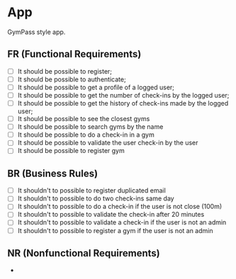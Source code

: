 # App

GymPass style app.

## FR (Functional Requirements)

- [ ] It should be possible to register;
- [ ] It should be possible to authenticate;
- [ ] It should be possible to get a profile of a logged user;
- [ ] It should be possible to get the number of check-ins by the logged user;
- [ ] It should be possible to get the history of check-ins made by the logged user;
- [ ] It should be possible to see the closest gyms
- [ ] It should be possible to search gyms by the name
- [ ] It should be possible to do a check-in in a gym
- [ ] It should be possible to validate the user check-in by the user
- [ ] It should be possible to register gym

## BR (Business Rules)

- [ ] It shouldn't to possible to register duplicated email
- [ ] It shouldn't to possible to do two check-ins same day
- [ ] It shouldn't to possible to do a check-in if the user is not close (100m)
- [ ] It shouldn't to possible to validate the check-in after 20 minutes
- [ ] It shouldn't to possible to validate a check-in if the user is not an admin
- [ ] It shouldn't to possible to register a gym if the user is not an admin

## NR (Nonfunctional Requirements)

-